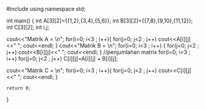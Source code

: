#include <iostream>
using namespace std;

int main()
{
int A[3][2]={{1,2},{3,4},{5,6}};
int B[3][2]={{7,8},{9,10},{11,12}};
int C[3][2];
 int i,j;
 
cout<<"Matrik A = \n";
for(i=0; i<3 ; i++){
 for(j=0; j<2 ; j++)
cout<<A[i][j]<<" ";
cout<<endl;
 }
 cout<<"Matrik B = \n";
 for(i=0; i<3 ; i++) {
for(j=0; j<2 ; j++)
cout<<B[i][j]<<" ";
cout<<endl;
 }
 //penjumlahan matrix
 for(i=0; i<3 ; i++)
for(j=0; j<2 ; j++)
 C[i][j]=A[i][j] + B[i][j];
		 
 cout<<"Matrik C = \n";
 for(i=0; i<3 ; i++){
for(j=0; j<2 ; j++)
cout<<C[i][j]<<" ";
cout<<endl;
 }

	return 0;
}
